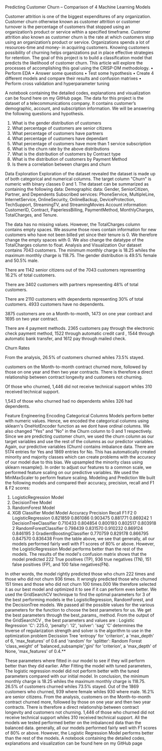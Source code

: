 Predicting Customer Churn – Comparison of 4 Machine Learning Models

Customer attrition is one of the biggest expenditures of any organization. Customer churn otherwise known as customer attrition or customer turnover is the percentage of customers that stopped using an organization’s product or service within a specified timeframe.
Customer attrition also known as customer churn is the rate at which customers stop using an organization’s product or service.
Organizations spends a lot of resources-time and money- in acquiring customers. Knowing customers possibility of churning helps organizations put in place effective strategies for retention.
The goal of this project is to build a classification model that predicts the likelihood of customer churn. This article will explore the processes of accomplishing this goal using the CRISP-DM methodology. 
•	Perform EDA
•	Answer some questions
•	Test some hypothesis
•	Create 4 different models and compare their results and confusion matrixes
•	Perform cross validation and hyperparameter tuning


A notebook containing the detailed codes, explanations and visualization can be found here on my GitHub page.
The data for this project is the dataset of a telecommunications company. It contains customer’s demographic, account, and subscription information. 
We will be answering the following questions and hypothesis.
1. What is the gender distribution of customers
2. What percentage of customers are senior citizens
3. What percentage of customers have partners
4. What percentage of customers have dependant
5. What percentage of customers have more than 1 service subscription
6. What is the churn rate by the above distributions
7. What is the distribution of customers by Contract type
8. What is the distribution of customers by Payment Method
9. Is there a correlation between charges and churn

Data Exploration 
Exploration of the dataset revealed the dataset is made up of both categorical and numerical columns. The target column "Churn" is numeric with binary classes 0 and 1. The dataset can be summarized as containing the following data:
Demographic data: Gender, SeniorCitizen, Partner, and Dependents
Subscribed services: PhoneService, MultipleLine, InternetService, OnlineSecurity, OnlineBackup, DeviceProtection, TechSupport, StreamingTV, and  StreamingMovies
Account information: CustomerID, Contract, PaperlessBilling, PaymentMethod, MonthlyCharges, TotalCharges, and Tenure.

The data has no missing values. However, the TotalCharges column contains empty spaces. We assume those rows contain information for new customers who have not been billed yet since their tenure is 0. We therefore change the empty spaces with 0. We also change the datatype of the TotalCharges column to float.
Analysis and Visualization
Our dataset contains 7043 customers. The minimum monthly charge is 18.25 whiles the maximum monthly charge is 118.75. The gender distribution is 49.5% female and 50.5% male. 
 

There are 1142 senior citizens out of the 7043 customers representing 16.2% of total customers.
 
There are 3402 customers with partners representing 48% of total customers.
 
There are 2110 customers with dependents representing 30% of total customers. 4933 customers have no dependents.
 
3875 customers are on a Month-to-month, 1473 on one year contract and 1695 on two year contract. 
 
There are 4 payment methods. 2365 customers pay through the electronic check payment method, 1522 through automatic credit card , 1544 through automatic bank transfer, and 1612 pay through mailed check.
 


Churn Rates

From the analysis, 26.5% of customers churned whiles 73.5% stayed. 
 
customers on the Month-to-month contract churned more, followed by those on one year and then two year contracts. There is therefore a direct relationship between contract longevity and customers not churning.
 
Of those who churned, 1,446 did not receive technical support whiles 310 received technical support.  

1,543 of those who churned had no dependents whiles 326 had dependents. 
 

Feature Engineering
Encoding Categorical Columns
Models perform better with numeric values. Hence, we encoded the categorical columns using sklearn's OneHotEncoder function as we dont have ordinal columns. We also changed "Yes" and "No" in the Churn column to 0 and 1 respectively.
Since we are predicting customer churn, we used the churn column as our target variables and use the rest of the columns as our predictor variables.  Again, our predictive variables (Churn) contains imbalance data. There are 5174 entries for Yes and 1869 entries for No. This has automatically created minority and majority classes which can create problems with the accuracy of our model due to this bias. We upsampled the minority class using sklearn resample().
In order to adjust our features to a common scale, we performed feature scaling on our predictive variables. We  used the MinMaxScaler to perform feature scaling.
Modeling and Prediction
We built the following models and compared their accuracy, precision, recall and F1 & F2 scores:
1. LogisticRegression Model
2. DecisionTree Model
3. RandomForest Model
4. XGB Classifier Model
Model	Accuracy	Precision	Recall	F1	F2
0	LogisticRegression	0.821859	0.861086	0.903475	0.881771	0.869242
1	DecisionTreeClassifier	0.710433	0.804854	0.800193	0.802517	0.803918
2	RandomForestClassifier	0.798439	0.831570	0.910232	0.869124	0.846195
3	GradientBoostingClassifier	0.770759	0.829178	0.866795	0.847570	0.836438
From the table above, we see that generally, all our models performed fairly well with F1 scores of 80% or above. However, the LogisticRegression Model performs better than the rest of the models. The results of the model's confusion matrix shows that the model predicted 222 True positives (TP), 936 true negatives (TN), 151 false positives (FP), and 100 false negatives(FN). 
 
In other words, the model rightly predicted those who churn 222 times and those who did not churn 936 times. It wrongly predicted those who churned 151 times and those who did not churn 100 times.000
We therefore selected it as our best model and optimized it to see if it can perform even better.
We used the GridSearchCV technique to find the optimal parameters for 3 of the best performing models ie the LogisticRegression, RandomForest, and the DecisionTree models. We passed all the possible values for the various parameters for the function to choose the best parameters for us.
We get the best parameters through the best_params_ method. From the output of the GridSearchCV , the best parameters and values are :
Logistic Regression
'C': 225.0, 'penalty': 'l2', 'solver': 'sag'
‘C’ determines the Inverse of regularization strength and solver is the algorithm to use in the optimization problem
Decission Tree
'entropy' for 'criterion', a 'max_depth' of 6,  'max_features' of 0.6 and 'random' for 'splitter':
Random Forest
'class_weight' of 'balanced_subsample','gini' for 'criterion', a 'max_depth' of None,  'max_features' of 0.4.**

These parameters where fitted in our model to see if they will perform better than they did earlier. After Fitting the model with tuned parameters, The logistic regression model did not perform better with the tuned parameters compared with our initial model.
In conclusion, the minimum monthly charge is 18.25 whiles the maximum monthly charge is 118.75. 26.5% of customers churned whiles 73.5% stayed. Out of the 1869 customers who churned, 939 where female whiles 930 where male. 16.2% are senior citizens. From the analysis, customers on the Month-to-month contract churned more, followed by those on one year and then two year contracts. There is therefore a direct relationship between contract longevity and customers not churning.  1,446 of those who churned did not receive technical support whiles 310 received technical support.
All the models we tested performed better on the imbalanced data than the balanced data. generally, all our models performed fairly well with F1 scores of 80% or above. However, the Logistic Regression Model performs better than the rest of the models.
A notebook containing the detailed codes, explanations and visualization can be found here on my GitHub page
